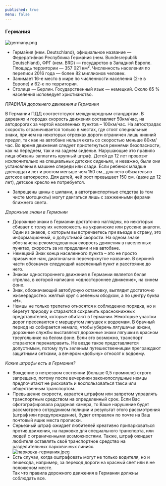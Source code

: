 ```yaml
---
published: true
menu: false
---
```

### Германия
![germany.png]({{site.baseurl}}images/germany.png)

- Герма́ния (нем. Deutschland), официальное название — Федерати́вная Респу́блика Герма́ния (нем. Bundesrepublik Deutschland), ФРГ (нем. BRD) — государство в Западной Европе. Площадь территории — 357 021 км². Численность населения по переписи 2016 года — более 82 миллионов человек.
- Занимает 16-е место в мире по численности населения (2-е в Европе) и 62-е по территории.
- Столица — Берлин. Государственный язык — немецкий. Около 65 % населения исповедует христианство.  
 
 _ПРАВИЛА дорожнего движения в Германии_  
   
В Германии ПДД соответствуют международным стандартам. В деревнях и городах скорость движения составляет 50км/час, на автодорогах за чертой населенных пунктов – 100км/час. На автострадах скорость ограничивается только в местах, где стоят специальные знаки, причем на некоторых отрезках дороги ограничен лишь нижний предел, так как на автобане нельзя ехать со скоростью меньше 80км/час. Во время движения следует пристегнуться ремнями безопасности, как на переднем, так и на заднем сиденье. Нарушающие это правило лица обязаны заплатить крупный штраф. Детей до 12 лет провозят исключительно на специальных детских сиденьях, и неважно, были они установлены в машине спереди или сзади. Если ребенок младше двенадцати лет и ростом меньше чем 150 см., для него обязательно детское автокресло. Для детей, чей рост превышает 150 см. (даже до 12 лет), детское кресло не потребуется.  
  
- Запрещены шины с шипами, а автотранспортные стедства (в том чисте мотоциклы) могут двигаться лишь с зажженными фарами ближнего света.  
  
_Дорожные знаки в Германии_  
  
- Дорожные знаки в Германии достаточно наглядны, но некоторых сбивает с толку их непохожесть на украинские или русские аналоги. Один из знаков, с которым вы встречаетесь при въезде в страну, это информационный, о допустимой скорости. На одном знаке обозначена рекомендованная скорость движения в населенных пунктах, скорость за их пределами и на автобане.  
- Немецкий Знак конца населенного пункта – это не просто привычное нам, диагонально перечеркнутое название. В верхней части обозначен следующий населенный пункт и расстояние до него.  
- Знаком одностороннего движения в Германии является белая стрелка, в которой написано «одностороннее движение», на синем фоне.  
- Знак, обозначающий автобусную остановку, выглядит достаточно жизнерадостно: желтый круг с зеленым ободком, а по центру буква «Н».  
- Немцы не только трепетно относятся к соблюдению порядка, но и берегут природу и стараются сохранить краснокнижных представителей, которые обитают в Германии. Некоторые участки дорог пресекаются с маршрутом лягушек к водоемам. В брачный период их собирается немало, чтобы уберечь лягушачьи жизни, дорожные службы выставляют дорожные знаки лягушки в красном треугольнике на белом фоне. Если это возможно, транспорт стараются перенаправить. Не везде такое представляется допустимым, потому путь зеленым путешественницам преграждают защитными сетками, а вечером «добычу» относят к водоему.  

_Какие штрафы есть в Германии?_  

- Вождение в нетрезвом состоянии (больше 0,5 промилле) строго запрещено, потому после вечеринки законопослушные немцы предпочитают не рисковать и воспользоваться такси или общественным транспортом.  
- Превышение скорости, карается штрафом или запретом управлять транспортным средством на определенный срок. Если Вас сфотографировала радарная камера, то Ваше нарушение будет рассмотрено сотрудником полиции и результат этого рассмотрения (штраф или предупреждение), будет отправлен по почте на Ваш почтовый ящик места прописки.  
- Серьезный штраф ожидает любителей креативно припарковаться против движения, на парковке для специального транспорта, или людей с ограниченными возможностями. Также, штраф ожидает любителя оставлять своё транспортное средство на разделительных парковочных линиях.  
![парковка-германия.jpeg]({{site.baseurl}}images/парковка-германия.jpeg)
- Есть случаи, когда оштрафовать могут не только водителя, но и пешехода, например, за переход дороги на красный свет или в не положеном месте.  
Так что правила дорожного движения в Германии должны соблюдать все.
  
